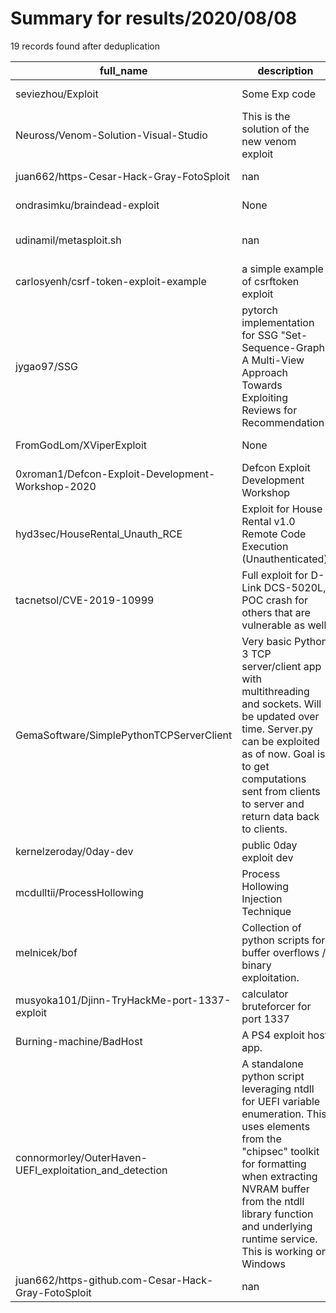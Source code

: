 
# Summary for results/2020/08/08
    
19 records found after deduplication

| full_name | description | html_url | matched_list | matched_count | pushed_at | size | stargazers_count | language | forks_count | vul_ids |
|---------------------------------------------------------|-----------------------------------------------------------------------------------------------------------------------------------------------------------------------------------------------------------------------------------------------------------------|----------------------------------------------------------------------------|------------------------------------------------------|-----------------|---------------------------|--------|--------------------|------------|---------------|--------------------|
| seviezhou/Exploit | Some Exp code | https://github.com/seviezhou/Exploit | ['exploit'] | 1 | 2020-08-08 13:57:22+00:00 | 581 | 1 | HTML | 2 | [] |
| Neuross/Venom-Solution-Visual-Studio | This is the solution of the new venom exploit | https://github.com/Neuross/Venom-Solution-Visual-Studio | ['exploit'] | 1 | 2020-08-08 08:32:19+00:00 | 12 | 0 | | 0 | [] |
| juan662/https-Cesar-Hack-Gray-FotoSploit | nan | https://github.com/juan662/https-Cesar-Hack-Gray-FotoSploit | ['sploit'] | 1 | 2020-08-08 20:42:08+00:00 | 1 | 2 | nan | 0 | [] |
| ondrasimku/braindead-exploit | None | https://github.com/ondrasimku/braindead-exploit | ['exploit'] | 1 | 2020-08-08 19:47:27+00:00 | 2 | 0 | Python | 0 | [] |
| udinamil/metasploit.sh | nan | https://github.com/udinamil/metasploit.sh | ['metasploit module OR payload'] | 1 | 2020-08-08 15:22:32+00:00 | 0 | 0 | nan | 0 | [] |
| carlosyenh/csrf-token-exploit-example | a simple example of csrftoken exploit | https://github.com/carlosyenh/csrf-token-exploit-example | ['exploit'] | 1 | 2020-08-08 11:13:40+00:00 | 3 | 0 | PHP | 0 | [] |
| jygao97/SSG | pytorch implementation for SSG "Set-Sequence-Graph: A Multi-View Approach Towards Exploiting Reviews for Recommendation" | https://github.com/jygao97/SSG | ['exploit'] | 1 | 2020-08-08 06:54:09+00:00 | 22 | 9 | Python | 2 | [] |
| FromGodLom/XViperExploit | None | https://github.com/FromGodLom/XViperExploit | ['exploit'] | 1 | 2020-08-08 19:27:38+00:00 | 5133 | 0 | | 0 | [] |
| 0xroman1/Defcon-Exploit-Development-Workshop-2020 | Defcon Exploit Development Workshop | https://github.com/0xroman1/Defcon-Exploit-Development-Workshop-2020 | ['exploit'] | 1 | 2020-08-08 04:02:17+00:00 | 996 | 0 | | 0 | [] |
| hyd3sec/HouseRental_Unauth_RCE | Exploit for House Rental v1.0 Remote Code Execution (Unauthenticated) | https://github.com/hyd3sec/HouseRental_Unauth_RCE | ['exploit', 'rce', 'remote code execution'] | 3 | 2020-08-08 01:39:02+00:00 | 7 | 1 | Python | 0 | [] |
| tacnetsol/CVE-2019-10999 | Full exploit for D-Link DCS-5020L, POC crash for others that are vulnerable as well. | https://github.com/tacnetsol/CVE-2019-10999 | ['cve poc', 'cve-2', 'exploit', 'vulnerability poc'] | 4 | 2020-08-08 16:58:05+00:00 | 23 | 19 | Python | 5 | ['CVE-2019-10999'] |
| GemaSoftware/SimplePythonTCPServerClient | Very basic Python 3 TCP server/client app with multithreading and sockets. Will be updated over time. Server.py can be exploited as of now. Goal is to get computations sent from clients to server and return data back to clients. | https://github.com/GemaSoftware/SimplePythonTCPServerClient | ['exploit'] | 1 | 2020-08-08 01:30:25+00:00 | 4 | 0 | Python | 0 | [] |
| kernelzeroday/0day-dev | public 0day exploit dev | https://github.com/kernelzeroday/0day-dev | ['0day', 'exploit'] | 2 | 2020-08-08 04:22:45+00:00 | 8716 | 1 | C | 0 | [] |
| mcdulltii/ProcessHollowing | Process Hollowing Injection Technique | https://github.com/mcdulltii/ProcessHollowing | ['exploit'] | 1 | 2020-08-08 10:48:18+00:00 | 49 | 0 | C | 0 | [] |
| melnicek/bof | Collection of python scripts for buffer overflows / binary exploitation. | https://github.com/melnicek/bof | ['exploit'] | 1 | 2020-08-08 23:58:19+00:00 | 29 | 0 | Python | 0 | [] |
| musyoka101/Djinn-TryHackMe-port-1337-exploit | calculator bruteforcer for port 1337 | https://github.com/musyoka101/Djinn-TryHackMe-port-1337-exploit | ['exploit'] | 1 | 2020-08-08 13:28:31+00:00 | 483 | 1 | Python | 1 | [] |
| Burning-machine/BadHost | A PS4 exploit host app. | https://github.com/Burning-machine/BadHost | ['exploit'] | 1 | 2020-08-08 19:56:09+00:00 | 20807 | 0 | Java | 0 | [] |
| connormorley/OuterHaven-UEFI_exploitation_and_detection | A standalone python script leveraging ntdll for UEFI variable enumeration. This uses elements from the "chipsec" toolkit for formatting when extracting NVRAM buffer from the ntdll library function and underlying runtime service. This is working on Windows | https://github.com/connormorley/OuterHaven-UEFI_exploitation_and_detection | ['exploit'] | 1 | 2020-08-08 09:25:18+00:00 | 19 | 4 | Python | 0 | [] |
| juan662/https-github.com-Cesar-Hack-Gray-FotoSploit | nan | https://github.com/juan662/https-github.com-Cesar-Hack-Gray-FotoSploit | ['sploit'] | 1 | 2020-08-08 20:49:23+00:00 | 0 | 1 | nan | 0 | [] |
